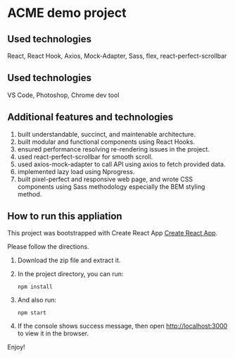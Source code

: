 # ACME demo project

## Used technologies
React, React Hook, Axios, Mock-Adapter, Sass, flex, react-perfect-scrollbar

## Used technologies
VS Code, Photoshop, Chrome dev tool

## Additional features and technologies
1. built understandable, succinct, and maintenable architecture.
2. built modular and functional components using React Hooks.
3. ensured performance resolving re-rendering issues in the project.
4. used react-perfect-scrollbar for smooth scroll.
5. used axios-mock-adapter to call API using axios to fetch provided data.
6. implemented lazy load using Nprogress.
7. built pixel-perfect and responsive web page, and wrote CSS components using Sass methodology especially the BEM styling method.

## How to run this appliation
This project was bootstrapped with Create React App [Create React App](https://github.com/facebook/create-react-app).

Please follow the directions.

1. Download the zip file and extract it.
2. In the project directory, you can run: 

	`npm install`

3. And also run:

	`npm start`

4. If the console shows success message, then open [http://localhost:3000](http://localhost:3000) to view it in the browser.

Enjoy!

